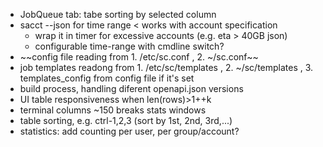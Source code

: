 * JobQueue tab: tabe sorting by selected column
* sacct --json for time range < works with account specification
    * wrap it in timer for excessive accounts (e.g. eta > 40GB json)
    * configurable time-range with cmdline switch?
* ~~config file reading from 1. /etc/sc.conf , 2. ~/sc.conf~~
* job templates readong from 1. /etc/sc/templates , 2. ~/sc/templates , 3. templates_config from config file if it's set
* build process, handling diferent openapi.json versions
* UI table responsiveness when len(rows)>1++k
* terminal columns ~150 breaks stats windows
* table sorting, e.g. ctrl-1,2,3 (sort by 1st, 2nd, 3rd,...)
* statistics: add counting per user, per group/account?
